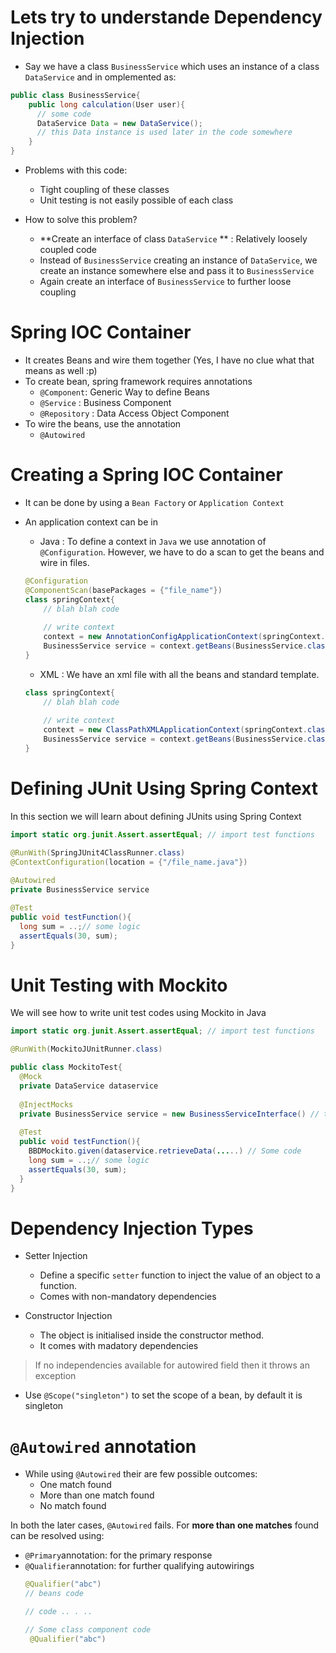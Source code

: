 # Lets try to understande Dependency Injection

- Say we have a class `BusinessService` which uses an instance of a class `DataService` and in omplemented as:
```java
public class BusinessService{
    public long calculation(User user){
      // some code 
      DataService Data = new DataService();
      // this Data instance is used later in the code somewhere
    }
} 
```

- Problems with this code:
  - Tight coupling of these classes
  - Unit testing is not easily possible of each class

- How to solve this problem?
  - **Create an interface of class `DataService` ** : Relatively loosely coupled code
  - Instead of `BusinessService` creating an instance of `DataService`, we create an instance somewhere
  else and pass it to `BusinessService`
  - Again create an interface of `BusinessService` to further loose coupling

# Spring IOC Container 

- It creates Beans and wire them together (Yes, I have no clue what that means as well :p)
- To create bean, spring framework requires annotations
  - `@Component`: Generic Way to define Beans
  - `@Service` : Business Component 
  - `@Repository` : Data Access Object Component
- To wire the beans, use the annotation
  - `@Autowired`  

# Creating a Spring IOC Container 

- It can be done by using a `Bean Factory` or `Application Context`
- An application context can be in
  - Java : To define a context in `Java` we use annotation of `@Configuration`. However, we have to do a scan to get the beans and wire in files.
  ```java
  @Configuration 
  @ComponentScan(basePackages = {"file_name"})
  class springContext{
      // blah blah code
    
      // write context 
      context = new AnnotationConfigApplicationContext(springContext.class);  // Defining context 
      BusinessService service = context.getBeans(BusinessService.class) // Get the beans 
  }
  ```
    
  - XML : We have an xml file with all the beans and standard template. 
  ```java
  class springContext{
      // blah blah code
    
      // write context 
      context = new ClassPathXMLApplicationContext(springContext.class);  // Defining context 
      BusinessService service = context.getBeans(BusinessService.class) // Get the beans 
  }
  ```

# Defining JUnit Using Spring Context

In this section we will learn about defining JUnits using Spring Context 

```java
import static org.junit.Assert.assertEqual; // import test functions 

@RunWith(SpringJUnit4ClassRunner.class)
@ContextConfiguration(location = {"/file_name.java"})
  
@Autowired
private BusinessService service

@Test
public void testFunction(){
  long sum = ..;// some logic 
  assertEquals(30, sum);
}
```

# Unit Testing with Mockito

We will see how to write unit test codes using Mockito in Java

```java
import static org.junit.Assert.assertEqual; // import test functions 

@RunWith(MockitoJUnitRunner.class)

public class MockitoTest{
  @Mock
  private DataService dataservice
  
  @InjectMocks
  private BusinessService service = new BusinessServiceInterface() // the interface for building BusinessService
  
  @Test
  public void testFunction(){
    BBDMockito.given(dataservice.retrieveData(.....) // Some code 
    long sum = ..;// some logic 
    assertEquals(30, sum);
  }
}
```

# Dependency Injection Types

- Setter Injection
    - Define a specific `setter` function to inject the value of an object to a function.
    - Comes with non-mandatory dependencies
  
- Constructor Injection 
    - The object is initialised inside the constructor method.
    - It comes with madatory dependencies

> If no independencies available for autowired field then it throws an exception

- Use `@Scope("singleton")` to set the scope of a bean, by default it is singleton

# `@Autowired` annotation

- While using `@Autowired` their are few possible outcomes:
  - One match found
  - More than one match found
  - No match found

In both the later cases, `@Autowired` fails. For **more than one matches** found can be resolved using:
- `@Primary`annotation: for the primary response 
- `@Qualifier`annotation: for further qualifying autowirings
  ```java
  @Qualifier("abc")
  // beans code

  // code .. . .. 
  
  // Some class component code
   @Qualifier("abc")
  ``` 
